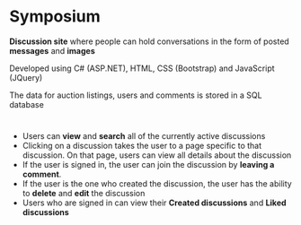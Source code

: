 
# Symposium

**Discussion site** where people can hold conversations in the form of posted **messages** and **images**

Developed using C# (ASP.NET), HTML, CSS (Bootstrap) and JavaScript (JQuery)

The data for auction listings, users and comments is stored in a SQL database
#

 - Users can **view** and **search** all of the currently active discussions
 - Clicking on a discussion takes the user to a page specific to that discussion. On that page, users can view all details about the discussion
 - If the user is signed in, the user can join the discussion by **leaving a comment**. 
 - If the user is the one who created the discussion, the user has the ability to **delete** and **edit** the discussion
 - Users who are signed in can view their **Created discussions** and **Liked discussions**
#
